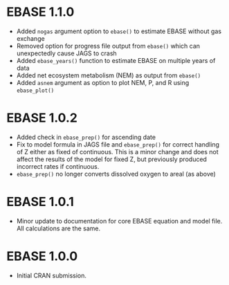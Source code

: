# EBASE 1.1.0

* Added `nogas` argument option to `ebase()` to estimate EBASE without gas exchange
* Removed option for progress file output from `ebase()` which can unexpectedly cause JAGS to crash
* Added `ebase_years()` function to estimate EBASE on multiple years of data
* Added net ecosystem metabolism (NEM) as output from `ebase()`
* Added `asnem` argument as option to plot NEM, P, and R using `ebase_plot()`

# EBASE 1.0.2

* Added check in `ebase_prep()` for ascending date
* Fix to model formula in JAGS file and `ebase_prep()` for correct handling of Z either as fixed of continuous. This is a minor change and does not affect the results of the model for fixed Z, but previously produced incorrect rates if continuous.
* `ebase_prep()` no longer converts dissolved oxygen to areal (as above)

# EBASE 1.0.1

* Minor update to documentation for core EBASE equation and model file.  All calculations are the same.

# EBASE 1.0.0

* Initial CRAN submission.
